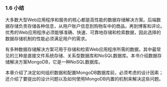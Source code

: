 ### 1.6 小结

大多数大型Web应用程序和服务的核心都是高性能的数据存储解决方案。后端数据存储负责存储各种信息，从用户账户信息到购物车中的商品，再到博客和评论。优秀的Web应用程序必须能够准确、快速、可靠地存储和检索数据，因此选择的数据存储机制的性能必须满足用户的需求。

有多种数据存储解决方案可用于存储和检索Web应用程序所需的数据，其中最常见的三种是直接文件系统存储、关系型数据库和NoSQL数据库。本书介绍数据存储解决方案MongoDB，它是一种NoSQL数据库。

本章介绍了决定如何组织数据和配置MongoDB数据库前，必须考虑的设计因素；还介绍了要提出的设计问题以及如何使用MongoDB内置的机制来解决这些问题。

